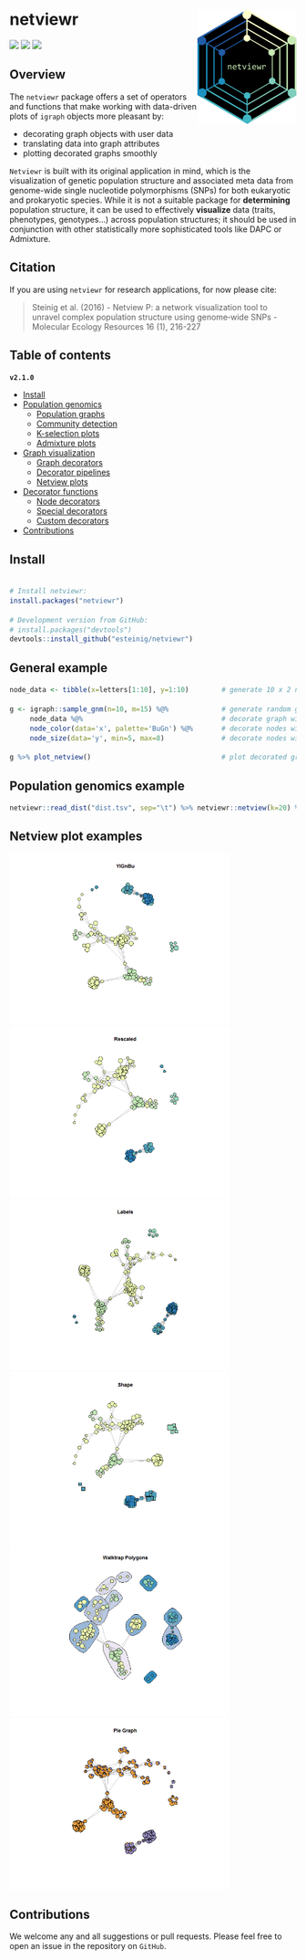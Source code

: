 # netviewr <a href='https://github.com/esteinig'><img src='man/logos/logo_simple.png' align="right" height="200" /></a>

![](https://img.shields.io/badge/lang-R-blue.svg)
![](https://img.shields.io/badge/version-2.1.0-blue.svg)
![](https://img.shields.io/badge/published-MolEcoRes-green.svg)

## Overview

The `netviewr` package offers a set of operators and functions that make 
working with data-driven plots of `igraph` objects more pleasant by:
  
  - decorating graph objects with user data
  - translating data into graph attributes
  - plotting decorated graphs smoothly

`Netviewr` is built with its original application in mind, which is the visualization of genetic population structure and associated meta data from genome-wide single nucleotide polymorphisms (SNPs) for both eukaryotic and prokaryotic species. While it is not a suitable package for __determining__ population structure, it can be used to effectively __visualize__ data (traits, phenotypes, genotypes...) across population structures; it should be used in conjunction with other statistically more sophisticated tools like DAPC or Admixture. 

## Citation

If you are using `netviewr` for research applications, for now please cite:

> Steinig et al. (2016) - Netview P: a network visualization tool to unravel complex population structure using genome‐wide SNPs - Molecular Ecology Resources 16 (1), 216-227

## Table of contents

**`v2.1.0`**

- [Install](#install)
- [Population genomics](POPGENOM.md#population-genomics)
  - [Population graphs](POPGENOM.md#population-graphs)
  - [Community detection](POPGENOM.md#community-detection)
  - [K-selection plots](POPGENOM.md#k-selection-plots)
  - [Admixture plots](POPGENOM.md#admixture-plots)
- [Graph visualization](GRAPHVIZ.md#general-graph)
  - [Graph decorators](GRAPHVIZ.md#graph-decorators)
  - [Decorator pipelines](GRAPHVIZ.md#decorator-pipelines)
  - [Netview plots](GRAPHVIZ.md#netview-plots)
- [Decorator functions](DECFUNC.md#decorator-functions)
  - [Node decorators](DECFUNC.md#node-decorators)
  - [Special decorators](DECFUNC.md#special-decorators)
  - [Custom decorators](DECFUNC.md#custom-decorators)
- [Contributions](#contributions)


## Install

``` r

# Install netviewr:
install.packages("netviewr")

# Development version from GitHub:
# install.packages("devtools")
devtools::install_github("esteinig/netviewr")
```

## General example

```r
node_data <- tibble(x=letters[1:10], y=1:10)        # generate 10 x 2 node data tibble

g <- igraph::sample_gnm(n=10, m=15) %@%             # generate random graph with 10 nodes
     node_data %@%                                  # decorate graph with node data tibble
     node_color(data='x', palette='BuGn') %@%       # decorate nodes with colors paletted by x
     node_size(data='y', min=5, max=8)              # decorate nodes with values rescaled by y
     
g %>% plot_netview()                                # plot decorated graph from magrittr pipe 
```

## Population genomics example

```r
netviewr::read_dist("dist.tsv", sep="\t") %>% netviewr::netview(k=20) %>% netviewr::plot_netview()
```

## Netview plot examples

<img src='man/plots/color_1.png' height="300" /> <img src='man/plots/size_2.png' height="300" />
<img src='man/plots/labels_2.png' height="300" /> <img src='man/plots/shape_2.png' height="300" />
<img src='man/plots/community_1.png' height="300" /> <img src='man/plots/pie_1.png' height="300" />

## Contributions

We welcome any and all suggestions or pull requests. Please feel free to open an issue in the repository on `GitHub`.


